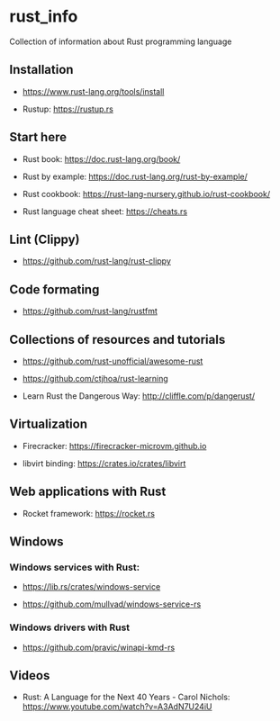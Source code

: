 # rust_info
Collection of information about Rust programming language

## Installation

* https://www.rust-lang.org/tools/install

* Rustup: https://rustup.rs

## Start here

* Rust book: https://doc.rust-lang.org/book/

* Rust by example: https://doc.rust-lang.org/rust-by-example/

* Rust cookbook: https://rust-lang-nursery.github.io/rust-cookbook/

* Rust language cheat sheet: https://cheats.rs

## Lint (Clippy)

* https://github.com/rust-lang/rust-clippy

## Code formating

* https://github.com/rust-lang/rustfmt

## Collections of resources and tutorials

* https://github.com/rust-unofficial/awesome-rust

* https://github.com/ctjhoa/rust-learning

* Learn Rust the Dangerous Way: http://cliffle.com/p/dangerust/

## Virtualization

* Firecracker: https://firecracker-microvm.github.io

* libvirt binding: https://crates.io/crates/libvirt

## Web applications with Rust

* Rocket framework: https://rocket.rs 

## Windows

### Windows services with Rust: 

* https://lib.rs/crates/windows-service

* https://github.com/mullvad/windows-service-rs

### Windows drivers with Rust

* https://github.com/pravic/winapi-kmd-rs

## Videos

* Rust: A Language for the Next 40 Years - Carol Nichols: https://www.youtube.com/watch?v=A3AdN7U24iU

